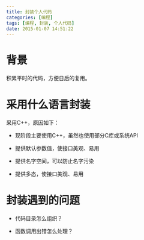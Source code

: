 ```yaml
---
title: 封装个人代码
categories: [编程]
tags: [编程, 封装, 个人代码]
date: 2015-01-07 14:51:22
---
```


# 背景

积累平时的代码，方便日后的复用。

# 采用什么语言封装

采用C++，原因如下：

-   现阶段主要使用C++，虽然也使用部分C库或系统API

-   提供默认参数值，使接口美观、易用

-   提供名字空间，可以防止名字污染

-   提供多态，使接口美观、易用

# 封装遇到的问题

-   代码目录怎么组织？

-   函数调用出错怎么处理？
